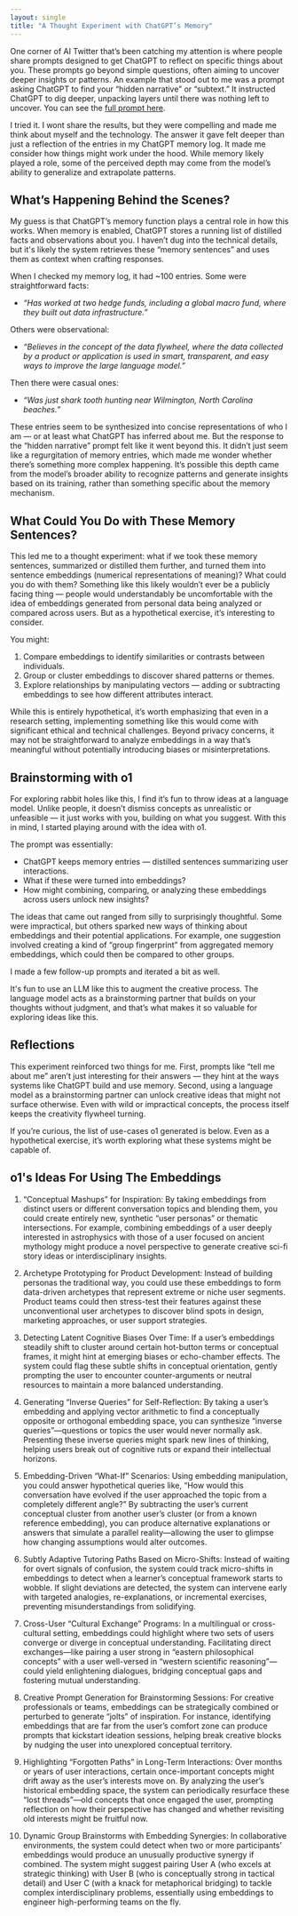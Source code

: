 ```yaml
---
layout: single
title: "A Thought Experiment with ChatGPT’s Memory"
---
```


One corner of AI Twitter that’s been catching my attention is where people share prompts designed to get ChatGPT to reflect on specific things about you. These prompts go beyond simple questions, often aiming to uncover deeper insights or patterns. An example that stood out to me was a prompt asking ChatGPT to find your “hidden narrative” or “subtext.” It instructed ChatGPT to dig deeper, unpacking layers until there was nothing left to uncover. You can see the [full prompt here](https://x.com/heyalexfriedman/status/1866175362813595944).

I tried it. I wont share the results, but they were compelling and made me think about myself and the technology. The answer it gave felt deeper than just a reflection of the entries in my ChatGPT memory log. It made me consider how things might work under the hood. While memory likely played a role, some of the perceived depth may come from the model’s ability to generalize and extrapolate patterns.

## What’s Happening Behind the Scenes?

My guess is that ChatGPT’s memory function plays a central role in how this works. When memory is enabled, ChatGPT stores a running list of distilled facts and observations about you. I haven’t dug into the technical details, but it's likely the system retrieves these “memory sentences” and uses them as context when crafting responses.

When I checked my memory log, it had ~100 entries. Some were straightforward facts:

- *“Has worked at two hedge funds, including a global macro fund, where they built out data infrastructure.”*

Others were observational:

- *“Believes in the concept of the data flywheel, where the data collected by a product or application is used in smart, transparent, and easy ways to improve the large language model.”*

Then there were casual ones:

- *“Was just shark tooth hunting near Wilmington, North Carolina beaches.”*

These entries seem to be synthesized into concise representations of who I am — or at least what ChatGPT has inferred about me. But the response to the “hidden narrative” prompt felt like it went beyond this. It didn’t just seem like a regurgitation of memory entries, which made me wonder whether there’s something more complex happening. It’s possible this depth came from the model’s broader ability to recognize patterns and generate insights based on its training, rather than something specific about the memory mechanism.

## What Could You Do with These Memory Sentences?

This led me to a thought experiment: what if we took these memory sentences, summarized or distilled them further, and turned them into sentence embeddings (numerical representations of meaning)? What could you do with them? Something like this likely wouldn’t ever be a publicly facing thing — people would understandably be uncomfortable with the idea of embeddings generated from personal data being analyzed or compared across users. But as a hypothetical exercise, it’s interesting to consider.

You might:

1. Compare embeddings to identify similarities or contrasts between individuals.  
2. Group or cluster embeddings to discover shared patterns or themes.  
3. Explore relationships by manipulating vectors — adding or subtracting embeddings to see how different attributes interact.

While this is entirely hypothetical, it’s worth emphasizing that even in a research setting, implementing something like this would come with significant ethical and technical challenges. Beyond privacy concerns, it may not be straightforward to analyze embeddings in a way that’s meaningful without potentially introducing biases or misinterpretations.

## Brainstorming with o1

For exploring rabbit holes like this, I find it’s fun to throw ideas at a language model. Unlike people, it doesn’t dismiss concepts as unrealistic or unfeasible — it just works with you, building on what you suggest. With this in mind, I started playing around with the idea with o1.

The prompt was essentially:

- ChatGPT keeps memory entries — distilled sentences summarizing user interactions.  
- What if these were turned into embeddings?  
- How might combining, comparing, or analyzing these embeddings across users unlock new insights?

The ideas that came out ranged from silly to surprisingly thoughtful. Some were impractical, but others sparked new ways of thinking about embeddings and their potential applications. For example, one suggestion involved creating a kind of “group fingerprint” from aggregated memory embeddings, which could then be compared to other groups.

I made a few follow-up prompts and iterated a bit as well.

It's fun to use an LLM like this to augment the creative process. The language model acts as a brainstorming partner that builds on your thoughts without judgment, and that’s what makes it so valuable for exploring ideas like this.

## Reflections

This experiment reinforced two things for me. First, prompts like “tell me about me” aren’t just interesting for their answers — they hint at the ways systems like ChatGPT build and use memory. Second, using a language model as a brainstorming partner can unlock creative ideas that might not surface otherwise. Even with wild or impractical concepts, the process itself keeps the creativity flywheel turning.

If you’re curious, the list of use-cases o1 generated is below. Even as a hypothetical exercise, it’s worth exploring what these systems might be capable of.

## o1's Ideas For Using The Embeddings

1.	“Conceptual Mashups” for Inspiration:
By taking embeddings from distinct users or different conversation topics and blending them, you could create entirely new, synthetic “user personas” or thematic intersections. For example, combining embeddings of a user deeply interested in astrophysics with those of a user focused on ancient mythology might produce a novel perspective to generate creative sci-fi story ideas or interdisciplinary insights.

2.	Archetype Prototyping for Product Development:
Instead of building personas the traditional way, you could use these embeddings to form data-driven archetypes that represent extreme or niche user segments. Product teams could then stress-test their features against these unconventional user archetypes to discover blind spots in design, marketing approaches, or user support strategies.

3.	Detecting Latent Cognitive Biases Over Time:
If a user’s embeddings steadily shift to cluster around certain hot-button terms or conceptual frames, it might hint at emerging biases or echo-chamber effects. The system could flag these subtle shifts in conceptual orientation, gently prompting the user to encounter counter-arguments or neutral resources to maintain a more balanced understanding.

4.	Generating “Inverse Queries” for Self-Reflection:
By taking a user’s embedding and applying vector arithmetic to find a conceptually opposite or orthogonal embedding space, you can synthesize “inverse queries”—questions or topics the user would never normally ask. Presenting these inverse queries might spark new lines of thinking, helping users break out of cognitive ruts or expand their intellectual horizons.

5.	Embedding-Driven “What-If” Scenarios:
Using embedding manipulation, you could answer hypothetical queries like, “How would this conversation have evolved if the user approached the topic from a completely different angle?” By subtracting the user’s current conceptual cluster from another user’s cluster (or from a known reference embedding), you can produce alternative explanations or answers that simulate a parallel reality—allowing the user to glimpse how changing assumptions would alter outcomes.

6.	Subtly Adaptive Tutoring Paths Based on Micro-Shifts:
Instead of waiting for overt signals of confusion, the system could track micro-shifts in embeddings to detect when a learner’s conceptual framework starts to wobble. If slight deviations are detected, the system can intervene early with targeted analogies, re-explanations, or incremental exercises, preventing misunderstandings from solidifying.

7.	Cross-User “Cultural Exchange” Programs:
In a multilingual or cross-cultural setting, embeddings could highlight where two sets of users converge or diverge in conceptual understanding. Facilitating direct exchanges—like pairing a user strong in “eastern philosophical concepts” with a user well-versed in “western scientific reasoning”—could yield enlightening dialogues, bridging conceptual gaps and fostering mutual understanding.

8.	Creative Prompt Generation for Brainstorming Sessions:
For creative professionals or teams, embeddings can be strategically combined or perturbed to generate “jolts” of inspiration. For instance, identifying embeddings that are far from the user’s comfort zone can produce prompts that kickstart ideation sessions, helping break creative blocks by nudging the user into unexplored conceptual territory.

9.	Highlighting “Forgotten Paths” in Long-Term Interactions:
Over months or years of user interactions, certain once-important concepts might drift away as the user’s interests move on. By analyzing the user’s historical embedding space, the system can periodically resurface these “lost threads”—old concepts that once engaged the user, prompting reflection on how their perspective has changed and whether revisiting old interests might be fruitful now.

10.	Dynamic Group Brainstorms with Embedding Synergies:
In collaborative environments, the system could detect when two or more participants’ embeddings would produce an unusually productive synergy if combined. The system might suggest pairing User A (who excels at strategic thinking) with User B (who is conceptually strong in tactical detail) and User C (with a knack for metaphorical bridging) to tackle complex interdisciplinary problems, essentially using embeddings to engineer high-performing teams on the fly.